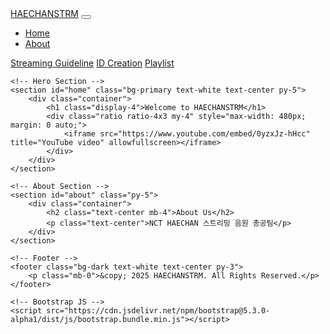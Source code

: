 <!DOCTYPE html>
<html lang="en">
<head>
    <meta charset="UTF-8">
    <meta name="viewport" content="width=device-width, initial-scale=1.0">
    <title>HAECHANSTRM</title>
    <!-- Bootstrap CSS -->
    <link href="https://cdn.jsdelivr.net/npm/bootstrap@5.3.0-alpha1/dist/css/bootstrap.min.css" rel="stylesheet">
</head>
<body>
    <!-- Navbar -->
    <nav class="navbar navbar-expand-lg navbar-dark bg-dark">
        <div class="container">
            <a class="navbar-brand" href="#">HAECHANSTRM</a>
            <button class="navbar-toggler" type="button" data-bs-toggle="collapse" data-bs-target="#navbarNav" aria-controls="navbarNav" aria-expanded="false" aria-label="Toggle navigation">
                <span class="navbar-toggler-icon"></span>
            </button>
            <div class="collapse navbar-collapse" id="navbarNav">
                <ul class="navbar-nav ms-auto">
                    <li class="nav-item">
                        <a class="nav-link" href="#home">Home</a>
                    </li>
                    <li class="nav-item">
                        <a class="nav-link" href="#about">About</a>
                    </li>
                </ul>
            </div>
            <div class="d-flex gap-2">
                <a href="#streaming-guideline" class="btn btn-light btn-sm">Streaming Guideline</a>
                <a href="#id-creation" class="btn btn-light btn-sm">ID Creation</a>
                <a href="#playlist" class="btn btn-light btn-sm">Playlist</a>
            </div>
        </div>
    </nav>

    <!-- Hero Section -->
    <section id="home" class="bg-primary text-white text-center py-5">
        <div class="container">
            <h1 class="display-4">Welcome to HAECHANSTRM</h1>
            <div class="ratio ratio-4x3 my-4" style="max-width: 480px; margin: 0 auto;">
                <iframe src="https://www.youtube.com/embed/0yzxJz-hHcc" title="YouTube video" allowfullscreen></iframe>
            </div>
        </div>
    </section>

    <!-- About Section -->
    <section id="about" class="py-5">
        <div class="container">
            <h2 class="text-center mb-4">About Us</h2>
            <p class="text-center">NCT HAECHAN 스트리밍 음원 총공팀</p>
        </div>
    </section>

    <!-- Footer -->
    <footer class="bg-dark text-white text-center py-3">
        <p class="mb-0">&copy; 2025 HAECHANSTRM. All Rights Reserved.</p>
    </footer>

    <!-- Bootstrap JS -->
    <script src="https://cdn.jsdelivr.net/npm/bootstrap@5.3.0-alpha1/dist/js/bootstrap.bundle.min.js"></script>
</body>
</html>
